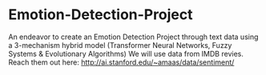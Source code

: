 # Emotion-Detection-Project
An endeavor to create an Emotion Detection Project through text data using a 3-mechanism hybrid model (Transformer Neural Networks, Fuzzy Systems &amp; Evolutionary Algorithms)
We will use data from IMDB revies. Reach them out here: http://ai.stanford.edu/~amaas/data/sentiment/
